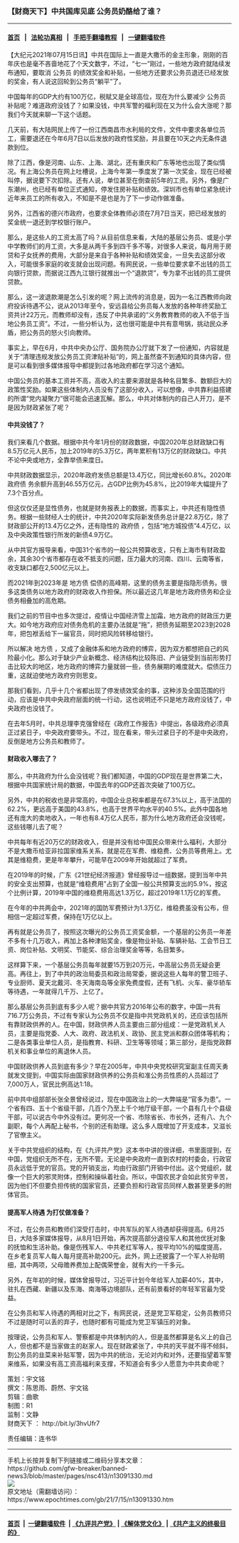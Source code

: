 ### 【财商天下】中共国库见底 公务员奶酪给了谁？
------------------------

#### [首页](https://github.com/gfw-breaker/banned-news3/blob/master/README.md) &nbsp;&nbsp;|&nbsp;&nbsp; [法轮功真相](https://github.com/begood0513/basic/blob/master/README.md)  &nbsp;&nbsp;|&nbsp;&nbsp; [手把手翻墙教程](https://github.com/gfw-breaker/guides/wiki)  &nbsp;&nbsp;|&nbsp;&nbsp; [一键翻墙软件](https://github.com/gfw-breaker/nogfw/blob/master/README.md)  



<div><p>
 【大纪元2021年07月15日讯】中共在国际上一直是大撒币的金主形象，刚刚的百年庆也是毫不吝啬地花了个天文数字，不过，“七一”刚过，一些地方政府就陆续发布通知，要取消
 <ok href="https://www.epochtimes.com/gb/tag/%E5%85%AC%E5%8A%A1%E5%91%98.html">
  公务员
 </ok>
 的绩效奖金和补贴，一些地方还要求公务员退还已经发放的奖金，有人说这回轮到公务员“躺平”了。
</p>
<p>
 中国每年的GDP大约有100万亿，税赋又是全球高位，现在为什么要减少
 <ok href="https://www.epochtimes.com/gb/tag/%E5%85%AC%E5%8A%A1%E5%91%98.html">
  公务员
 </ok>
 补贴呢？难道政府没钱了？如果没钱，中共军警的福利现在又为什么会大涨呢？那我们今天就来聊一下这个话题。
</p>
<p>
</p>
<p>
 几天前，有大陆网民上传了一份江西南昌市水利局的文件，文件中要求各单位员工，需要退还在今年6月7日以后发放的政府性奖励，并且要在10天之内无条件退款到位。
</p>
<p>
 除了江西，像是河南、山东、上海、湖北，还有重庆和广东等地也出现了类似情况。有上海公务员在网上吐槽说，上海今年第一季度发了第一次奖金，现在已经被叫停，据说要下次扣除。还有人说，单位甚至在倒查前5年的工资。另外，像是广东潮州，也已经有单位正式通知，停发住房补贴和绩效。深圳市也有单位紧急统计近年来员工的所有收入，不知是不是也是为了下一步动作做准备。
</p>
<p>
 另外，江西省的德兴市政府，也要求全体教师必须在7月7日当天，把已经发放的奖金统一退还到学校银行账户。
</p>
<p>
 那么，是这些人的工资太高了吗？从目前信息来看，大陆的基层公务员、或是小学中学教师们的月工资，大多是从两千多到四千多不等，对很多人来说，每月用于房贷和子女抚养的费用，大部分是来自于各种补贴和绩效奖金，一旦失去这部分收入，可能很多家庭的收支就会出现问题。有网民说，一些单位要求拿不出钱的员工向银行贷款，而据说江西九江银行就推出一个“退款贷”，专为拿不出钱的员工提供贷款。
</p>
<p>
 那么，这一波退款潮是怎么引发的呢？网上流传的消息是，因为一名江西教师向政府投诉待遇不公，说从2013年至今，安远县给公务员每人发放的各种年终奖励工资共计22万元，而教师却没有，违反了中共承诺的“义务教育教师的收入不低于当地公务员工资”。不过，一些分析认为，这也很可能是中共有意甩锅，挑动民众矛盾，把公务员的怒火引向教师。
</p>
<p>
 事实上，早在6月，中共中央办公厅、国务院办公厅就下发了一份通知，内容就是关于“清理违规发放公务员工资津贴补贴”的，网上虽然查不到通知的具体内容，但是可以看到很多媒体报导中都提到过各地政府都在学习这个通知。
</p>
<p>
 中国公务员的基本工资并不高，高收入的主要来源就是各种名目繁多、数额巨大的政策性奖励。如果这些体制内人员没有了这部分收入，可以想像，中共靠利益搭建的所谓“党内凝聚力”很可能会迅速瓦解。那么，中共对体制内的自己人开刀，是不是因为财政紧张了呢？
</p>
<h4>
 中共没钱了？
</h4>
<p>
 我们来看几个数据。根据中共今年1月份的财政数据，中国2020年总财政缺口有8.5万亿元人民币，加上2019年的5.3万亿，两年累积有13万亿的财政缺口。中共不论中央或地方，全靠举债来度日。
</p>
<p>
 中共财政数据显示，2020年政府发债总额是13.4万亿，同比增长60.8%。2020年
 <ok href="https://www.epochtimes.com/gb/tag/%E6%94%BF%E5%BA%9C%E5%80%BA.html">
  政府债
 </ok>
 务余额升高到46.55万亿元，占GDP比例为45.8%，比2019年大幅提升了7.3个百分点。
</p>
<p>
 但这仅仅还是显性债务，也就是财务报表上的数据，而事实上，中共还有隐性债务。根据一些财经人士的统计，中共2020年实际新发债务总计是22.8万亿，除了财政部公开的13.4万亿之外，还有隐性的
 <ok href="https://www.epochtimes.com/gb/tag/%E6%94%BF%E5%BA%9C%E5%80%BA.html">
  政府债
 </ok>
 ，包括“地方城投债”4.4万亿，以及中央政策性银行所发的新债4.9万亿。
</p>
<p>
 从中共官方报导来看，中国31个省市的一般公共预算收支，只有上海市有财政盈余，其余30个省市都存在收不抵支的问题，压力最大的河南、四川、云南等省，收支缺口都在2,500亿元以上。
</p>
<p>
 而2021年到2023年是
 <ok href="https://www.epochtimes.com/gb/tag/%E5%9C%B0%E6%96%B9%E5%80%BA.html">
  地方债
 </ok>
 偿债的高峰期，这里的债务主要是指隐形债务。很多这类债务以地方政府的财政收入作担保。所以最近这几年是地方政府债务和企业债务相叠加的高危期。
</p>
<p>
 我们之前的节目中也多次提过，疫情让中国经济雪上加霜，地方政府的财政压力更大。如今地方政府应对债务危机的主要办法就是“拖”，把债务延期至2023到2028年，把包袱丢给下一届官员，同时把风险转移给银行。
</p>
<p>
 所以解决
 <ok href="https://www.epochtimes.com/gb/tag/%E5%9C%B0%E6%96%B9%E5%80%BA.html">
  地方债
 </ok>
 ，又成了金融体系和地方政府的博弈，因为双方都想把自己的风险最小化。那么对于缺少产业新概念、经济结构比较陈旧、产业链受到当前形势打击比较大的地区，地方政府的博弈力量就弱一些，债务展期的难度就大。偿债压力重，这就迫使地方政府穷则思变。
</p>
<p>
 那我们看到，几乎十几个省都出现了停发绩效奖金的事，这种涉及全国范围的行动，应该是中共中央政府层面的统一行动，这也说明还不只是地方政府没钱了，中央政府也没钱了。
</p>
<p>
 在去年5月时，中共总理李克强曾经在《政府工作报告》中提出，各级政府必须真正过紧日子，中央政府要带头。不过，现在看来，带头过紧日子的不是中央政府，反倒是地方公务员和教师了。
</p>
<h4>
 财政收入哪去了？
</h4>
<p>
 那么，中共政府为什么会没钱呢？我们都知道，中国的GDP现在是世界第二大，根据中共国家统计局的数据，中国去年的GDP还首次突破了100万亿。
</p>
<p>
 另外，中共的税收也是非常高的，中国企业总税率都是在67.3%以上，高于法国的62.2%，更远高于美国的43.8%，也高于世界平均水平的40.5%。此外中国各地还有庞大的卖地收入，一年也有8.4万亿人民币，那为什么地方政府还会没钱呢，这些钱哪儿去了呢？
</p>
<p>
 中共每年有近20万亿的财政收入，但是并没有给中国民众带来什么福利，大部分不是大撒币给亚非拉国家维系关系，就是花在军费、维稳费、公务员等费用上。尤其是维稳费，更是年年攀升，可能早在2009年开始就超过了军费。
</p>
<p>
 在2019年的时候，广东《21世纪经济报道》曾经报导过一组数据，提到当年中共的安全支出预算，也就是“维稳费用”占到了全国一般公共预算支出的5.9%，按这个比例计算，2019年中国的维稳费用高达1.3万亿，超过2019年1.1万亿的军费。
</p>
<p>
 在今年的中共两会中，2021年的国防军费预计为1.3万亿，维稳费虽没有公布，但相信一定超过军费，保持在1万亿以上。
</p>
<p>
 再有就是公务员了，按照这次曝光的公务员工资奖金额，一个基层的公务员一年差不多有十几万收入，再加上各种津贴奖金，像是物业补贴、车辆补贴、工会节日工资、岗位补贴、文明奖、节能奖、综合治理奖金等等，名目繁多。
</p>
<p>
 这样算下来，一个基层公务员每年就要15万到20万元，中高层公务员无疑会更高。再往上，到了中共的政治局委员和政治局常委，据说这些人每年的警卫班子、专业厨师、夏天北戴河、冬天海南岛等全家免费度假，还有飞机、火车、豪华轿车等待遇，一年就得几千万、上亿了。
</p>
<p>
 那么基层公务员到底有多少人呢？据中共官方2016年公布的数字，中国一共有716.7万公务员，不过有专家认为公务员不仅是指中共党政机关的，还应该包括所有靠财政供养的人。在中国，财政供养人员主要由三部分组成：一是党政机关人员，主要是指党委、人大、政府、政法机关、政协、民主党派和群众团体等机构；二是各类事业单位人员，是指教育、科研、卫生等等领域；第三部分，是指党政群机关和事业单位的离退休人员。
</p>
<p>
 中国财政供养人员到底有多少？早在2005年，中共中央党校研究室副主任周天勇就发文提到，中国实际由国家财政供养的公务员和准公务员性质的人员超过了7,000万人，官民比例高达1:18。
</p>
<p>
 前中共中组部部长张全景曾经说过，现在中国政治上的一大弊端是“官多为患”。一个省有四、五十个省级干部，几百个乃至上千个地厅级干部，一个县有几十个县级干部，可以说古今中外没有过。更何况一个省、市除省长、市长外，还有八、九个副职，每个人再配上秘书，个别的还有助理。这么多人既增加了开支成本，又滋长了官僚主义。
</p>
<p>
 关于中共党组织的结构，在《九评共产党》这本书中讲的很详细，书里面提到，在中国，党组织无所不在，无所不管。无论是中央政府一直到农村的村委会，行政官员永远低于党的官员。党的开销支出，均由行政部门开销中付出。这个党组织，就像一个巨大的邪灵附体，控制和操纵着社会。所以，中国农民才会如此贫穷辛苦，因为他们不但要负担传统的国家官员，还要负担和行政官员同样人数甚至更多的附体官员。
</p>
<h4>
 提高军人待遇 为打仗做准备？
</h4>
<p>
 不过，在公务员和教师们深受打击时，中共军队的军人待遇却获得提高。6月25日，大陆多家媒体报导，从8月1日开始，再次提高部分退役军人和其他优抚对象的抚恤和生活补助。像是伤残军人、中共老红军等人，按平均10%的幅度提高，在乡老复员军人每人每月提高补助200元。此外，网上还披露了一个军人补贴明细，其中两项，父母赡养费加上配偶荣誉金，就有大约一千多元。
</p>
<p>
 另外，在年初的时候，媒体曾报导过，习近平计划今年给军人加薪40%，其中，驻扎在西藏、新疆以及东海、南海等边境部队，还有前景看好的年轻军官最为受益。
</p>
<p>
 在公务员和军人待遇的两相对比之下，有网民说，还是党卫军稳定，公务员教师只不过是随时可以丢的弃子，也随时都有可能成为党卫军镇压的对象。
</p>
<p>
 按理说，公务员和军人、警察都是中共体制内的人，但是虽然都算是名义上的自己人，但也都不是当家做主的赵家人。现在财政紧张了，中共的天平就不得不倾斜，割公务员的韭菜来补贴军警，因为中共的统治，无论对内和对外，还要指望着军警来维系，如果没有高工资高福利来支撑，不知道会有多少人愿意为中共卖命呢？
</p>
<p>
 策划：宇文铭
 <br/>
 撰文：陈思雨、蔚然、宇文铭
 <br/>
 剪辑：曲歌
 <br/>
 制图：R1
 <br/>
 监制：文静
 <br/>
 <ok href="https://www.epochtimes.com/gb/tag/%E8%B4%A2%E5%95%86%E5%A4%A9%E4%B8%8B.html">
  财商天下
 </ok>
 ：
 <ok href="http://bit.ly/3hvUfr7">
  http://bit.ly/3hvUfr7
 </ok>
</p>
<p>
 责任编辑：连书华
</p>
</div>
<hr/>
手机上长按并复制下列链接或二维码分享本文章：<br/>
https://github.com/gfw-breaker/banned-news3/blob/master/pages/nsc413/n13091330.md <br/>
<a href='https://github.com/gfw-breaker/banned-news3/blob/master/pages/nsc413/n13091330.md'><img src='https://github.com/gfw-breaker/banned-news3/blob/master/pages/nsc413/n13091330.md.png'/></a> <br/>
原文地址（需翻墙访问）：https://www.epochtimes.com/gb/21/7/15/n13091330.htm


------------------------
#### [首页](https://github.com/gfw-breaker/banned-news3/blob/master/README.md) &nbsp;|&nbsp; [一键翻墙软件](https://github.com/gfw-breaker/nogfw/blob/master/README.md) &nbsp;| [《九评共产党》](https://github.com/gfw-breaker/9ping.md/blob/master/README.md#九评之一评共产党是什么) | [《解体党文化》](https://github.com/gfw-breaker/jtdwh.md/blob/master/README.md) | [《共产主义的终极目的》](https://github.com/gfw-breaker/gczydzjmd.md/blob/master/README.md)


<img src='http://gfw-breaker.win/banned-news3/pages/nsc413/n13091330.md' width='0px' height='0px'/>